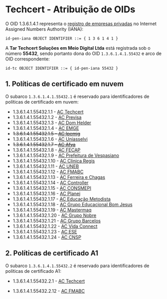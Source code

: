 ﻿# Techcert - Atribuição de OIDs

O OID 1.3.6.1.4.1 representa o [registro de empresas privadas](https://www.iana.org/assignments/enterprise-numbers) no Internet Assigned Numbers Authority (IANA):

```
id-pen-iana OBJECT IDENTIFIER ::= { 1 3 6 1 4 1 }
```

A **Tar Techcert Soluções em Meio Digital Ltda** está registrada sob o número **55432**, sendo portanto dona do OID `1.3.6.1.4.1.55432` e arco de OID correspondente:

```
id-tc OBJECT IDENTIFIER ::= { id-pen-iana 55432 }
```

## 1. Políticas de certificado em nuvem

O subarco `1.3.6.1.4.1.55432.1` é reservado para identificadores de políticas de certificado em nuvem:

* 1.3.6.1.4.1.55432.1.1 - [AC Techcert](https://ac.techcert.com.br/certs/ac.txt)
* 1.3.6.1.4.1.55432.1.2 - [AC Previsa](https://ac.previsa.com.br/certs/ac.txt)
* 1.3.6.1.4.1.55432.1.3 - [AC Dom Helder](https://ac.domhelder.edu.br/certs/ac.txt)
* 1.3.6.1.4.1.55432.1.4 - [AC EMGE](https://ac.emge.edu.br/certs/ac.txt)
* ~~1.3.6.1.4.1.55432.1.5 - [AC Ipemig](https://ac.ipemig.com.br/certs/ac.txt)~~
* 1.3.6.1.4.1.55432.1.6 - [AC Uniasselvi](https://ac.uniasselvi.com.br/certs/ac.txt)
* ~~1.3.6.1.4.1.55432.1.7 - [AC Afya](https://ac.afya.com.br/certs/ac.txt)~~
* 1.3.6.1.4.1.55432.1.8 - [AC FECAP](https://ac.fecap.br/certs/ac.txt)
* 1.3.6.1.4.1.55432.1.9 - [AC Prefeitura de Vespasiano](https://ac.vespasiano.mg.gov.br/certs/ac.txt)
* 1.3.6.1.4.1.55432.1.10 - [AC Clinica Regis](https://ac.clinicaregis.com.br/certs/ac.txt)
* 1.3.6.1.4.1.55432.1.11 - [AC UNEB](https://ac.uneb.br/certs/ac.txt)
* 1.3.6.1.4.1.55432.1.12 - [AC FMABC](https://ac.fmabc.br/certs/ac.txt)
* 1.3.6.1.4.1.55432.1.13 - [AC Ferreira e Chagas](https://ac.ferreiraechagas.com.br/certs/ac.txt)
* 1.3.6.1.4.1.55432.1.14 - [AC Controller](http://ac.controller-rnc.com.br/certs/ac.txt)
* 1.3.6.1.4.1.55432.1.15 - [AC CONSMEPI](http://ac.consmepi.mg.gov.br/certs/ac.txt)
* 1.3.6.1.4.1.55432.1.16 - [AC Planej](http://ac.planej-rnc.com.br/certs/ac.txt)
* 1.3.6.1.4.1.55432.1.17 - [AC Educação Metodista](http://ac.educacaometodista.org.br/certs/ac.txt)
* 1.3.6.1.4.1.55432.1.18 - [AC Grupo Educacional Bom Jesus](http://ac.bomjesus.br/certs/ac.txt)
* 1.3.6.1.4.1.55432.1.19 - [AC Mastermaq](http://ac.mastermaq.com.br/certs/ac.txt)
* 1.3.6.1.4.1.55432.1.20 - [AC Grupo Nobre](http://ac.gruponobre.edu.br/certs/ac.txt)
* 1.3.6.1.4.1.55432.1.21 - [AC Grupo Barcelos](http://ac.grupobarcelos.com.br/certs/ac.txt)
* 1.3.6.1.4.1.55432.1.22 - [AC Vida Connect](http://ac.vidaconnect.com.br/certs/ac.txt)
* 1.3.6.1.4.1.55432.1.23 - [AC ESE](https://ac.ese.edu.br/certs/ac.txt)
* 1.3.6.1.4.1.55432.1.24 - [AC CNSP](https://ac.usf.edu.br/certs/ac.txt)

## 2. Políticas de certificado A1

O subarco `1.3.6.1.4.1.55432.2` é reservado para identificadores de políticas de certificado A1:

* 1.3.6.1.4.1.55432.2.1 - [AC Techcert](https://ac.techcert.com.br/certs/ac.txt)
<!-- * 1.3.6.1.4.1.55432.2.2 - [AC Previsa](https://ac.previsa.com.br/certs/ac.txt) -->
<!-- * 1.3.6.1.4.1.55432.2.3 - [AC Dom Helder](https://ac.domhelder.edu.br/certs/ac.txt) -->
<!-- * 1.3.6.1.4.1.55432.2.4 - [AC EMGE](https://ac.emge.edu.br/certs/ac.txt) -->
<!-- * ~~1.3.6.1.4.1.55432.2.5 - [AC Ipemig](https://ac.ipemig.com.br/certs/ac.txt)~~ -->
<!-- * 1.3.6.1.4.1.55432.2.6 - [AC Uniasselvi](https://ac.uniasselvi.com.br/certs/ac.txt) -->
<!-- * ~~1.3.6.1.4.1.55432.2.7 - [AC Afya](https://ac.afya.com.br/certs/ac.txt)~~ -->
<!-- * 1.3.6.1.4.1.55432.2.8 - [AC FECAP](https://ac.fecap.br/certs/ac.txt) -->
<!-- * 1.3.6.1.4.1.55432.2.9 - [AC Prefeitura de Vespasiano](https://ac.vespasiano.mg.gov.br/certs/ac.txt) -->
<!-- * 1.3.6.1.4.1.55432.2.10 - [AC Clinica Regis](https://ac.clinicaregis.com.br/certs/ac.txt) -->
<!-- * 1.3.6.1.4.1.55432.2.11 - [AC UNEB](https://ac.uneb.br/certs/ac.txt) -->
* 1.3.6.1.4.1.55432.2.12 - [AC FMABC](https://ac.fmabc.br/certs/ac.txt)
<!-- * 1.3.6.1.4.1.55432.2.13 - [AC Ferreira e Chagas](https://ac.ferreiraechagas.com.br/certs/ac.txt) -->
